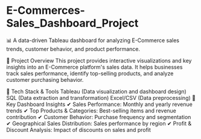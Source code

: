 # E-Commerces-Sales_Dashboard_Project
📊 A data-driven Tableau dashboard for analyzing E-Commerce sales trends, customer behavior, and product performance.

🔹 Project Overview
This project provides interactive visualizations and key insights into an E-Commerce platform's sales data. It helps businesses track sales performance, identify top-selling products, and analyze customer purchasing behavior.

🔹 Tech Stack & Tools
Tableau (Data visualization and dashboard design)
SQL (Data extraction and transformation)
Excel/CSV (Data preprocessing)
🔹 Key Dashboard Insights
✔ Sales Performance: Monthly and yearly revenue trends
✔ Top Products & Categories: Best-selling items and revenue contribution
✔ Customer Behavior: Purchase frequency and segmentation
✔ Geographical Sales Distribution: Sales performance by region
✔ Profit & Discount Analysis: Impact of discounts on sales and profit

